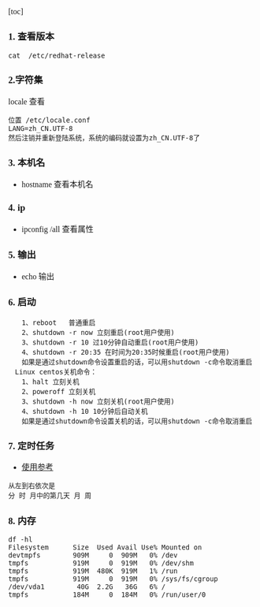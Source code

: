 <font face="SimSun" size=3>

[toc]

### 1. 查看版本
~~~
cat  /etc/redhat-release
~~~

### 2.字符集

locale  查看
~~~
位置 /etc/locale.conf
LANG=zh_CN.UTF-8
然后注销并重新登陆系统，系统的编码就设置为zh_CN.UTF-8了
~~~ 

### 3. 本机名
- hostname 查看本机名

### 4. ip
- ipconfig /all 查看属性

### 5. 输出
- echo 输出

### 6. 启动
~~~
　　1、reboot   普通重启
　　2、shutdown -r now 立刻重启(root用户使用)
　　3、shutdown -r 10 过10分钟自动重启(root用户使用)
　　4、shutdown -r 20:35 在时间为20:35时候重启(root用户使用)
　　如果是通过shutdown命令设置重启的话，可以用shutdown -c命令取消重启
　Linux centos关机命令：
　　1、halt 立刻关机
　　2、poweroff 立刻关机
　　3、shutdown -h now 立刻关机(root用户使用)
　　4、shutdown -h 10 10分钟后自动关机
　　如果是通过shutdown命令设置关机的话，可以用shutdown -c命令取消重启
~~~

### 7. 定时任务

- [使用参考](https://www.cnblogs.com/peida/archive/2013/01/08/2850483.html)

~~~
从左到右依次是
分 时 月中的第几天 月 周
~~~

### 8. 内存

~~~
df -hl	
Filesystem      Size  Used Avail Use% Mounted on
devtmpfs        909M     0  909M   0% /dev
tmpfs           919M     0  919M   0% /dev/shm
tmpfs           919M  480K  919M   1% /run
tmpfs           919M     0  919M   0% /sys/fs/cgroup
/dev/vda1        40G  2.2G   36G   6% /
tmpfs           184M     0  184M   0% /run/user/0
~~~


</font>